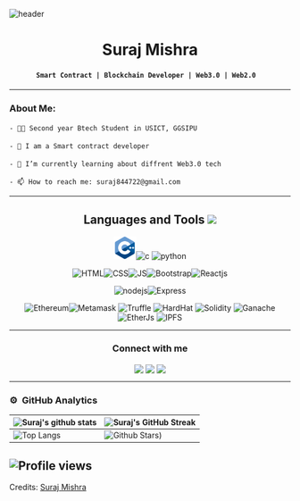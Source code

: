 ![header](https://media-exp1.licdn.com/dms/image/C4D16AQHeZjmr4D5Ynw/profile-displaybackgroundimage-shrink_350_1400/0/1660760547902?e=1672876800&v=beta&t=1Xo_wtC-JM1p3dyu-ZC8gsonBz02NpJDU1XUxI8WId8)

<h1 align="center"> Suraj Mishra </h1>

<h4 align="center">  

```
Smart Contract | Blockchain Developer | Web3.0 | Web2.0  
```
</h4>

<hr>

<h3 >About Me:</h3>
 
 ```
 - 👨‍🎓 Second year Btech Student in USICT, GGSIPU

 - 📃 I am a Smart contract developer
 
 - 🌱 I’m currently learning about diffrent Web3.0 tech 
 
 - 📫 How to reach me: suraj844722@gmail.com 
 ```

<hr>

<h2 align = "center">Languages and Tools <img src = "https://media2.giphy.com/media/QssGEmpkyEOhBCb7e1/giphy.gif?cid=ecf05e47a0n3gi1bfqntqmob8g9aid1oyj2wr3ds3mg700bl&rid=giphy.gif" width = 32px></h2>

<p align="center">
<img src="https://raw.githubusercontent.com/devicons/devicon/master/icons/cplusplus/cplusplus-original.svg" alt="cplusplus" width="40" height="40"/><img src="https://media.giphy.com/media/ztl9x7JlhSlU4MWD6h/giphy.gif" alt="c" width="40" height="40"/> <img src="https://media.giphy.com/media/LMt9638dO8dftAjtco/giphy.gif" alt="python" width="40" height="40"/> </p>
<p align="center">
<img src="https://media0.giphy.com/media/XAxylRMCdpbEWUAvr8/giphy.gif?cid=ecf05e477rr83hn36iplcgbil1vzf0l00qv7vfhh8bolc25u&rid=giphy.gif&ct=s" alt = "HTML" width = "40" height = "40"/><img src="https://media4.giphy.com/media/fsEaZldNC8A1PJ3mwp/giphy.gif?cid=ecf05e47hn9i4ze4v7kncrrn8f14nlnz5us4rgatjfixi80z&rid=giphy.gif&ct=s" alt = "CSS" width = "40" height = "40"/><img src = "https://media.giphy.com/media/ln7z2eWriiQAllfVcn/giphy.gif" alt = "JS" width = "40" height = "40"/><img src = "https://media.giphy.com/media/Sr8xDpMwVKOHUWDVRD/giphy.gif" alt = "Bootstrap" width = "40" height = "40"/><img src = "https://media.giphy.com/media/eNAsjO55tPbgaor7ma/giphy.gif" alt = "Reactjs" width = "40" height = "40"/></p>

<p align="center">
<img src = "https://media.giphy.com/media/kdFc8fubgS31b8DsVu/giphy.gif" alt = "nodejs" width = "45" height = "45"/><img src = "https://www.mementotech.in/assets/images/icons/express.png" alt = "Express" width = "50" height = "50"/></p>

<p align="center">
<img src = "https://media.giphy.com/media/DdpmhAQpQZzwHSrQ3f/giphy.gif" alt = "Ethereum" width = "45" height = "45"/><img src = "https://media.giphy.com/media/XXJN8wBUPfBxtCnZ4v/giphy.gif" alt = "Metamask" width = "45" height = "45"/>
<img src = "https://seeklogo.com/images/T/truffle-logo-2DC7EBABF2-seeklogo.com.png" alt = "Truffle" width = "45" height = "45"/>
 <img src = "https://www.solodev.com/file/13466e21-dd2c-11ec-b9ad-0eaef3759f5f/Hardhat-Logo-Icon.png" alt = "HardHat" width = "45" height = "45"/>
<img src = "https://encrypted-tbn0.gstatic.com/images?q=tbn:ANd9GcS_DAo2-QN7gP_RUGiTxRTX1Lw63tbNcRMrCCQn8NrTlXwULIuIheg9W-gOrjAX_SANTbw&usqp=CAU" alt = "Solidity" width = "45" height = "45"/>
<img src = "https://seeklogo.com/images/G/ganache-logo-1EB72084A8-seeklogo.com.png" alt = "Ganache" width = "45" height = "45"/>
 <img src = "https://0xchai.io/static/images/ethersjs.png" alt = "EtherJs" width = "60" height = "45"/>
<img src = "https://upload.wikimedia.org/wikipedia/commons/1/18/Ipfs-logo-1024-ice-text.png" alt = "IPFS" width = "45" height = "45"/></p>

<hr>
<h3 align="center" > Connect with me </h3>
<p align="center"><a href = 'https://www.linkedin.com/in/suraj-mishra-6935b5222'> <img width = '70px' align= 'center' src="https://media.giphy.com/media/QhPL2mdDVzeuHiRcIw/giphy.gif"/></a> 
<a href = 'https://www.instagram.com/_samrat_3000/'> <img width = '50px' align= 'center'src="https://media.giphy.com/media/6mXJk1rHd9KoTlkBjz/giphy.gif"/></a>
<a href = 'https://twitter.com/Suraj_Mishra7?t=NsYT9XMS9x1PDWbYGju94A&s=09'> <img width = '70px' align= 'center'       src="https://media.giphy.com/media/e6YbWDajUKSzebFVuB/giphy.gif"/></a></p>
<hr>

### ⚙️ &nbsp;GitHub Analytics
| ![Suraj's github stats](https://github-readme-stats.vercel.app/api?username=suraj-git07&show_icons=true&theme=tokyonight) | ![Suraj's GitHub Streak](https://github-readme-streak-stats.herokuapp.com/?user=suraj-git07&theme=tokyonight) |
| --- | --- |
| ![Top Langs](https://github-readme-stats.vercel.app/api/top-langs/?username=suraj-git07&theme=tokyonight) | ![Github Stars](https://github-readme-stats.vercel.app/api?username=suraj-git07&show_icons=true&locale=en&count_private=true&hide_rank=true&custom_title=My%20GitHub%20Stats&disable_animations=true&theme=tokyonight))
  
  
![Profile views](https://gpvc.arturio.dev/suraj-git07)  
-----
Credits: [Suraj Mishra](https://github.com/suraj-git07)
